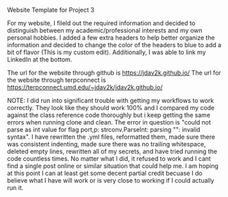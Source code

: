 

Website Template for Project 3

For my website, I fileld out the required information and decided to distinguish between my academic/professional interests and my own personal hobbies. I added a few extra headers to help better organize the information and decided to change the color of the headers to blue to add a bit of flavor (This is my custom edit). Additionally, I was able to link my LinkedIn at the bottom.

The url for the website through github is https://jdav2k.github.io/
The url for the website through terpconnect is https://terpconnect.umd.edu/~jdav2k/jdav2k.github.io/

NOTE: I did run into significant trouble with getting my workflows to work correctly. They look like they should work 100% and I compared my code against the class reference code thoroughly but i keep getting the same errors when running clone and clean. The error in question is "could not parse  as int value for flag port,p: strconv.ParseInt: parsing "": invalid syntax". I have rewritten the .yml files, reformatted them, made sure there was consistent indenting, made sure there was no trailing whitespace, deleted empty lines, rewritten all of my secrets, and have tried running the code countless times. No matter what I did, it refused to work and I cant find a single post online or similar situation that could help me. I am hoping at this point I can at least get some decent partial credit becuase I do believe what I have will work or is very close to working if I could actually run it.
